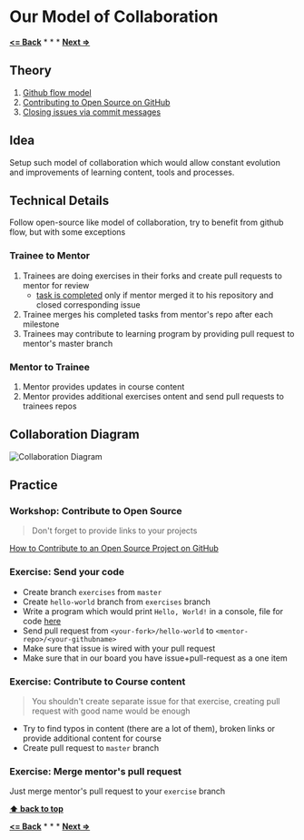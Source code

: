 # Our Model of Collaboration

**[<= Back](../05-git-and-github/tools-for-development.md)**		*	*	*	**[Next =>](../../01-syntax/00-intro/intro.md)**

## Theory

1. [Github flow model](https://guides.github.com/introduction/flow/)
1. [Contributing to Open Source on GitHub](https://guides.github.com/activities/contributing-to-open-source/)
1. [Closing issues via commit messages](https://help.github.com/articles/closing-issues-via-commit-messages/)

## Idea

Setup such model of collaboration which would allow constant evolution and improvements of
learning content, tools and processes.

## Technical Details

Follow  open-source like model of collaboration, try to benefit from github flow,
but with some exceptions


### Trainee to Mentor

1. Trainees are doing exercises in their forks and create pull requests to mentor for review
    * [task is completed](http://c2.com/cgi/wiki?TaskCompleteDefinition) only if mentor merged it to his repository and closed corresponding issue
1. Trainee merges his completed tasks from mentor's repo after each milestone
1. Trainees may contribute to learning program by providing pull request to mentor's master branch

### Mentor to Trainee

1. Mentor provides updates in course content
1. Mentor provides additional exercises ontent and send pull requests to trainees repos

## Collaboration Diagram

![Collaboration Diagram](./sf-eng-init-collaboration-figure.png)

## Practice

### Workshop: Contribute to Open Source 

> Don't forget to provide links to your projects

[How to Contribute to an Open Source Project on GitHub](https://egghead.io/series/how-to-contribute-to-an-open-source-project-on-github)

### Exercise: Send your code

* Create branch `exercises` from `master`
* Create `hello-world` branch from `exercises` branch
* Write a program which would print `Hello, World!` in a console, file for code [here](./helloWorld.js) 
* Send pull request from  `<your-fork>/hello-world` to `<mentor-repo>/<your-githubname>` 
* Make sure that issue is wired with your pull request
* Make sure that in our board you have issue+pull-request as a one item

### Exercise: Contribute to Course content

> You shouldn't create separate issue for that exercise, creating pull request with good name would be enough 

* Try to find typos in content (there are a lot of them), broken links or provide additional content for course
* Create pull request to `master` branch

### Exercise: Merge mentor's pull request

Just merge mentor's pull request to your `exercise` branch

**[⬆ back to top](#our-model-of-collaboration)**

**[<= Back](../05-git-and-github/tools-for-development.md)**		*	*	*	**[Next =>](../../01-syntax/00-intro/intro.md)**

